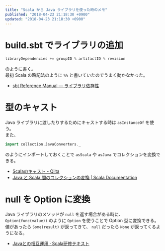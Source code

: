 ```yaml
---
title: "Scala から Java ライブラリを使った時のメモ"
published: "2018-04-23 21:18:30 +0900"
updated: "2018-04-23 21:18:30 +0900"
---
```


# build.sbt でライブラリの追加

```scala
libraryDependencies += groupID % artifactID % revision
```

のように書く。  
最初 Scala の略記法のように `%%` と書いていたのでうまく動かなかった。

- [sbt Reference Manual — ライブラリ依存性](https://www.scala-sbt.org/1.x/docs/ja/Library-Dependencies.html#%E3%83%9E%E3%83%8D%E3%83%BC%E3%82%B8%E4%BE%9D%E5%AD%98%E6%80%A7%EF%BC%88Managed+Dependencies%EF%BC%89)

# 型のキャスト

Java ライブラリに渡したりするためにキャストする時は `asInstanceOf` を使う。  
また、

```scala
import collection.JavaConverters._
```

のようにインポートしておくことで `asScala` や `asJava` でコレクションを変換できる。

- [Scalaのキャスト - Qiita](https://qiita.com/cupper/items/9028a5a108deb8706717)
- [Java と Scala 間のコレクションの変換 | Scala Documentation](https://docs.scala-lang.org/ja/overviews/collections/conversions-between-java-and-scala-collections.html)

# null を Option に変換

Java ライブラリのメソッドが `null` を返す場合がある時に、 `Option(func(value))` のように `Option` を使うことで Option 型に変換できる。  
値があったら `Some(result)` が返ってきて、 `null` だったら `None` が返ってくるようになる。

- [Javaとの相互運用 · Scala研修テキスト](https://dwango.github.io/scala_text/java-interop.html#null%E3%81%A8option)
